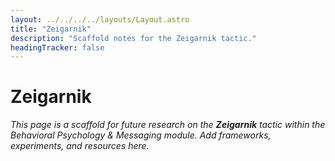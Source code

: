 ```yaml
---
layout: ../../../../layouts/Layout.astro
title: "Zeigarnik"
description: "Scaffold notes for the Zeigarnik tactic."
headingTracker: false
---
```

# Zeigarnik

_This page is a scaffold for future research on the **Zeigarnik** tactic within the Behavioral Psychology & Messaging module. Add frameworks, experiments, and resources here._
